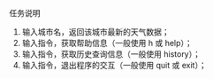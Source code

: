 任务说明
1. 输入城市名，返回该城市最新的天气数据；
2. 输入指令，获取帮助信息（一般使用 h 或 help）；
3. 输入指令，获取历史查询信息（一般使用 history）；
4. 输入指令，退出程序的交互（一般使用 quit 或 exit）；
